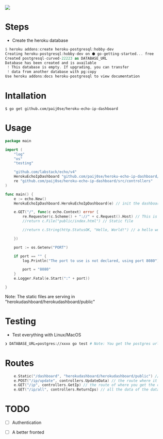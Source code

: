 <img src="https://media.discordapp.net/attachments/950041049458438164/979243819704926239/unknown.png?width=641&height=423"/>

<h1>Steps</h1>

- Create the heroku database

```rs
$ heroku addons:create heroku-postgresql:hobby-dev
Creating heroku-postgresql:hobby-dev on ⬢ go-getting-started... free
Created postgresql-curved-22223 as DATABASE_URL
Database has been created and is available
 ! This database is empty. If upgrading, you can transfer
 ! data from another database with pg:copy
Use heroku addons:docs heroku-postgresql to view documentation
```

<h1>Intallation</h1>

```
$ go get github.com/paij0se/heroku-echo-ip-dashboard
```

<h1>Usage</h1>

```go
package main

import (
	"log"
	"os"
	"testing"

	"github.com/labstack/echo/v4"
	HerokuEchoIpDashboard "github.com/paij0se/heroku-echo-ip-dashboard/src"
	re "github.com/paij0se/heroku-echo-ip-dashboard/src/controllers"
)

func main() {
	e := echo.New()
	HerokuEchoIpDashboard.HerokuEchoIpDashboard(e) // init the dashboard

	e.GET("/", func(c echo.Context) error {
		re.Requester(c.Scheme() + "://" + c.Request().Host) // This is going to count all the visitors of "/"
		//return c.File("public/index.html") // Static file

		//return c.String(http.StatusOK, "Hello, World!") // a hello world

	})

	port := os.Getenv("PORT")

	if port == "" {
		log.Println("The port to use is not declared, using port 8080")

		port = "8080"
	}
	e.Logger.Fatal(e.Start(":" + port))

}

```

Note: The static files are serving in "herokudashboard/herokudashboard/public"

<h1>Testing</h1>

- Test everything with Linux/MacOS

```sh
❯ DATABASE_URL=postgres://xxxx go test # Note: You get the postgres url with `heroku config -a app_name`

```

<h1>Routes</h1>

```go
	e.Static("/dashboard", "herokudashboard/herokudashboard/public") // The fronted of dashboard
	e.POST("/ip/update", controllers.UpdateData) // the route where it post the ip
	e.GET("/ip", controllers.GetIp) // the route of where you get the current ip
	e.GET("/ip/all", controllers.ReturnIps) // all the data of the database
```

<h1>TODO</h1>

- [ ] Authentication

- [ ] A better fronted
